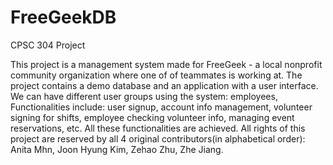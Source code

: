 # FreeGeekDB
CPSC 304 Project

This project is a management system made for FreeGeek - a local nonprofit community organization where one of of teammates is working at. The project contains a demo database and an application with a user interface. We can have different user groups using the system: employees, Functionalities include: user signup, account info management, volunteer signing for shifts, employee checking volunteer info, managing event reservations, etc. All these functionalities are achieved. All rights of this project are reserved by all 4 original contributors(in alphabetical order): Anita Mhn, Joon Hyung Kim, Zehao Zhu, Zhe Jiang. 
